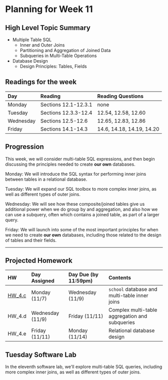 # Planning for Week 11

## High Level Topic Summary

  - Multiple Table SQL
      - Inner and Outer Joins
      - Partitioning and Aggregation of Joined Data
      - Subqueries in Multi-Table Operations
  - Database Design
      - Design Principles: Tables, Fields

## Readings for the week

Day        | Reading      | Reading Questions
:--------- |:-------------|:----------------------------------
Monday     | Sections 12.1-12.3.1 | none
Tuesday    | Sections 12.3.3-12.4 | 12.54, 12.58, 12.60
Wednesday  | Sections 12.5-12.6   | 12.65, 12.83, 12.86
Friday     | Sections 14.1-14.3   | 14.6, 14.18, 14.19, 14.20

## Progression

This week, we will consider multi-table SQL expressions, and then begin discussing the principles needed to create **our own** databases. 

Monday: We will introduce the SQL syntax for performing inner joins between tables in a relational database.

Tuesday: We will expand our SQL toolbox to more complex inner joins, as well as different types of outer joins.

Wednesday: We will see how these composite/joined tables give us additional power when we do group by and aggregation, and also how we can use a subquery, often which contains a joined table, as part of a larger query.

Friday: We will launch into some of the most important principles for when we need to create **our own** databases, including those related to the design of tables and their fields.

---

## Projected Homework

HW | Day Assigned  | Day Due (by 11:59pm) | Contents
:--|:--------|:--------|:------------
[HW_4.c](../hw/HW_4.c/README.md) | Monday (11/7) | Wednesday (11/9) | `school` database and multi-table inner joins
HW_4.d | Wednesday (11/9) | Friday (11/11) | Complex multi-table aggregation and subqueries
HW_4.e | Friday (11/11) | Monday (11/14) | Relational database design

## Tuesday Software Lab

In the eleventh software lab, we'll explore multi-table SQL queries, including more complex inner joins, as well as different types of outer joins.